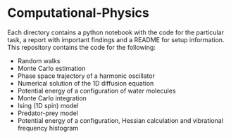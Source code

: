 # Computational-Physics
Each directory contains a python notebook with the code for the particular task, a report with important findings and a README for setup information. 
This repository contains the code for the following:
- Random walks
- Monte Carlo estimation
- Phase space trajectory of a harmonic oscillator
- Numerical solution of the 1D diffusion equation
- Potential energy of a configuration of water molecules
- Monte Carlo integration
- Ising (1D spin) model
- Predator-prey model
- Potential energy of a configuration, Hessian calculation and vibrational frequency histogram
